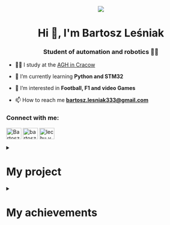 
<p align="center">
  <img src="https://cdn.arc.dev/images/entry-level-jobs/entry-level-icons.gif">
</p>
<h1 align="center">Hi 👋, I'm Bartosz Leśniak</h1>
<h3 align="center">Student of automation and robotics 👨‍💻</h3>

- 🧑‍🎓 I study at the [AGH in Cracow](https://www.agh.edu.pl/)

- 🌱 I’m currently learning **Python and STM32**

- 🎯 I’m interested in **Football, F1 and video Games**

- 📫 How to reach me **bartosz.lesniak333@gmail.com**

<h3 align="left">Connect with me:</h3>
<p align="left">
<a href="https://twitter.com/bartoszlesniak3" target="blank"><img align="center" src="https://raw.githubusercontent.com/rahuldkjain/github-profile-readme-generator/master/src/images/icons/Social/twitter.svg" alt="BartoszLesniak3" height="30" width="40" /></a>
<a href="https://www.linkedin.com/in/bartosz-le%C5%9Bniak-9133a2243" target="blank"><img align="center" src="https://raw.githubusercontent.com/rahuldkjain/github-profile-readme-generator/master/src/images/icons/Social/linked-in-alt.svg" alt="bartosz lesniak" height="30" width="40" /></a>
<a href="https://instagram.com/lechu_yg" target="blank"><img align="center" src="https://raw.githubusercontent.com/rahuldkjain/github-profile-readme-generator/master/src/images/icons/Social/instagram.svg" alt="lechu_yg" height="30" width="40" /></a>
</p>

<details> 
    <summary><h1> My project </h1></summary>
    <p align="left"> 
<summary><h1> Arduino project </h1></summary>
    <p align="left"> 
      
1. [**Covshield**](https://github.com/Covshield/CoVShield)

<summary><h1> STM32 project </h1></summary>
    <p align="left"> 
1. Soon :D
      
<summary><h1> python project </h1></summary>
    <p align="left">  
      
1. [**Memory słowne**](https://github.com/BartoszLesniak333/Memory-slowne)
  </details>
<details> 
    <summary><h1> My achievements</h1></summary>
    <p align="left">
1. Title of the laureate in the "OLIMPIAD OF TECHNICAL INNOVATIONS AND INVENTIONS" for Covshield device
</details>
